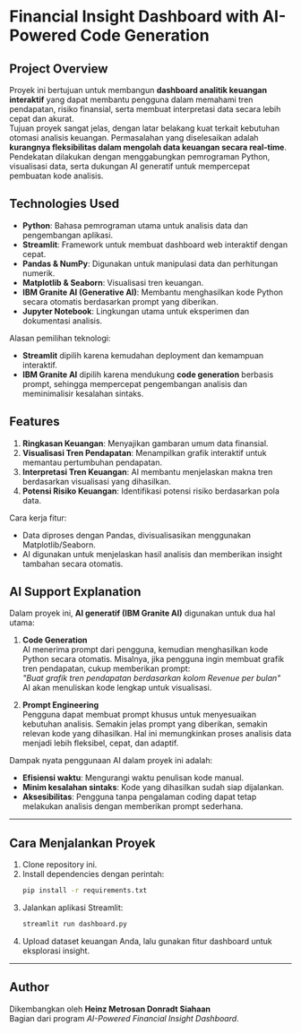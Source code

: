# Financial Insight Dashboard with AI-Powered Code Generation

## Project Overview
Proyek ini bertujuan untuk membangun **dashboard analitik keuangan interaktif** yang dapat membantu pengguna dalam memahami tren pendapatan, risiko finansial, serta membuat interpretasi data secara lebih cepat dan akurat.  
Tujuan proyek sangat jelas, dengan latar belakang kuat terkait kebutuhan otomasi analisis keuangan. Permasalahan yang diselesaikan adalah **kurangnya fleksibilitas dalam mengolah data keuangan secara real-time**.  
Pendekatan dilakukan dengan menggabungkan pemrograman Python, visualisasi data, serta dukungan AI generatif untuk mempercepat pembuatan kode analisis.

## Technologies Used
- **Python**: Bahasa pemrograman utama untuk analisis data dan pengembangan aplikasi.
- **Streamlit**: Framework untuk membuat dashboard web interaktif dengan cepat.
- **Pandas & NumPy**: Digunakan untuk manipulasi data dan perhitungan numerik.
- **Matplotlib & Seaborn**: Visualisasi tren keuangan.
- **IBM Granite AI (Generative AI)**: Membantu menghasilkan kode Python secara otomatis berdasarkan prompt yang diberikan.
- **Jupyter Notebook**: Lingkungan utama untuk eksperimen dan dokumentasi analisis.

Alasan pemilihan teknologi:
- **Streamlit** dipilih karena kemudahan deployment dan kemampuan interaktif.
- **IBM Granite AI** dipilih karena mendukung **code generation** berbasis prompt, sehingga mempercepat pengembangan analisis dan meminimalisir kesalahan sintaks.

## Features
1. **Ringkasan Keuangan**: Menyajikan gambaran umum data finansial.
2. **Visualisasi Tren Pendapatan**: Menampilkan grafik interaktif untuk memantau pertumbuhan pendapatan.
3. **Interpretasi Tren Keuangan**: AI membantu menjelaskan makna tren berdasarkan visualisasi yang dihasilkan.
4. **Potensi Risiko Keuangan**: Identifikasi potensi risiko berdasarkan pola data.

Cara kerja fitur:
- Data diproses dengan Pandas, divisualisasikan menggunakan Matplotlib/Seaborn.
- AI digunakan untuk menjelaskan hasil analisis dan memberikan insight tambahan secara otomatis.

## AI Support Explanation
Dalam proyek ini, **AI generatif (IBM Granite AI)** digunakan untuk dua hal utama:
1. **Code Generation**  
   AI menerima prompt dari pengguna, kemudian menghasilkan kode Python secara otomatis. Misalnya, jika pengguna ingin membuat grafik tren pendapatan, cukup memberikan prompt:  
   *"Buat grafik tren pendapatan berdasarkan kolom Revenue per bulan"*  
   AI akan menuliskan kode lengkap untuk visualisasi.

2. **Prompt Engineering**  
   Pengguna dapat membuat prompt khusus untuk menyesuaikan kebutuhan analisis. Semakin jelas prompt yang diberikan, semakin relevan kode yang dihasilkan. Hal ini memungkinkan proses analisis data menjadi lebih fleksibel, cepat, dan adaptif.

Dampak nyata penggunaan AI dalam proyek ini adalah:
- **Efisiensi waktu**: Mengurangi waktu penulisan kode manual.
- **Minim kesalahan sintaks**: Kode yang dihasilkan sudah siap dijalankan.
- **Aksesibilitas**: Pengguna tanpa pengalaman coding dapat tetap melakukan analisis dengan memberikan prompt sederhana.

---

## Cara Menjalankan Proyek
1. Clone repository ini.
2. Install dependencies dengan perintah:
   ```bash
   pip install -r requirements.txt
   ```
3. Jalankan aplikasi Streamlit:
   ```bash
   streamlit run dashboard.py
   ```
4. Upload dataset keuangan Anda, lalu gunakan fitur dashboard untuk eksplorasi insight.

---

## Author
Dikembangkan oleh **Heinz Metrosan Donradt Siahaan**  
Bagian dari program *AI-Powered Financial Insight Dashboard*.
